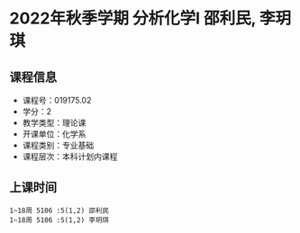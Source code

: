 # 2022年秋季学期 分析化学I 邵利民, 李玥琪






## 课程信息

- 课程号：019175.02
- 学分：2
- 教学类型：理论课
- 开课单位：化学系
- 课程类别：专业基础
- 课程层次：本科计划内课程

## 上课时间

```
1~18周 5106 :5(1,2) 邵利民
1~18周 5106 :5(1,2) 李玥琪
```

